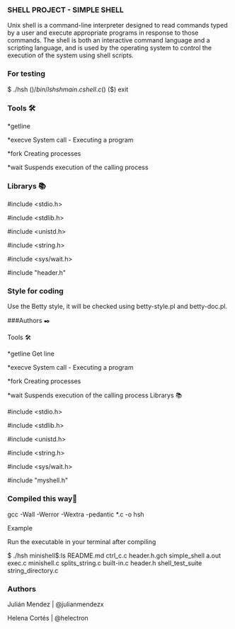 ### SHELL PROJECT - SIMPLE SHELL

Unix shell is a command-line interpreter designed to read commands typed by a user and execute appropriate programs in response to those commands. The shell is both an interactive command language and a scripting language, and is used by the operating system to control the execution of the system using shell scripts.

### For testing

$ ./hsh
($) /bin/ls
hsh main.c shell.c
($)
($) exit

### Tools 🛠️

*getline 

*execve System call - Executing a program

*fork Creating processes

*wait Suspends execution of the calling process

### Librarys 📚

#include <stdio.h>

#include <stdlib.h>

#include <unistd.h>

#include <string.h>

#include <sys/wait.h>

#include "header.h"

### Style for coding

Use the Betty style, it will be checked using betty-style.pl and betty-doc.pl.

###Authors ✒️

Tools 🛠️

*getline Get line

*execve System call - Executing a program

*fork Creating processes

*wait Suspends execution of the calling process
Librarys 📚

#include <stdio.h>

#include <stdlib.h>

#include <unistd.h>

#include <string.h>

#include <sys/wait.h>

#include "myshell.h"

### Compiled this way🔧

gcc -Wall -Werror -Wextra -pedantic *.c -o hsh

Example

Run the executable in your terminal after compiling

$ ./hsh
minishell$:ls
README.md   ctrl_c.c  header.h.gch	simple_shell
a.out	        exec.c    minishell.c	splits_string.c
built-in.c  header.h  shell_test_suite	string_directory.c


### Authors

Julián Mendez | @julianmendezx

Helena Cortés | @helectron
